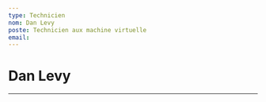 ```yaml
---
type: Technicien
nom: Dan Levy
poste: Technicien aux machine virtuelle
email: 
---
```

# Dan Levy
----